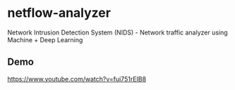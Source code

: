 # netflow-analyzer
Network Intrusion Detection System (NIDS) - Network traffic analyzer using Machine + Deep Learning

## Demo
https://www.youtube.com/watch?v=fui751rEIB8
